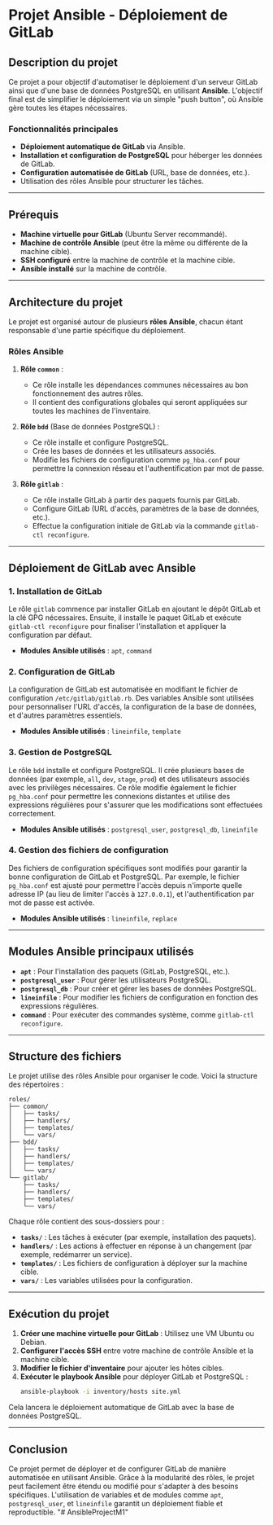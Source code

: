 # Projet Ansible - Déploiement de GitLab

## Description du projet

Ce projet a pour objectif d'automatiser le déploiement d'un serveur GitLab ainsi que d'une base de données PostgreSQL en utilisant **Ansible**. L'objectif final est de simplifier le déploiement via un simple "push button", où Ansible gère toutes les étapes nécessaires.

### Fonctionnalités principales

- **Déploiement automatique de GitLab** via Ansible.
- **Installation et configuration de PostgreSQL** pour héberger les données de GitLab.
- **Configuration automatisée de GitLab** (URL, base de données, etc.).
- Utilisation des rôles Ansible pour structurer les tâches.

---

## Prérequis

- **Machine virtuelle pour GitLab** (Ubuntu Server recommandé).
- **Machine de contrôle Ansible** (peut être la même ou différente de la machine cible).
- **SSH configuré** entre la machine de contrôle et la machine cible.
- **Ansible installé** sur la machine de contrôle.

---

## Architecture du projet

Le projet est organisé autour de plusieurs **rôles Ansible**, chacun étant responsable d'une partie spécifique du déploiement.

### Rôles Ansible

1. **Rôle `common`** :

   - Ce rôle installe les dépendances communes nécessaires au bon fonctionnement des autres rôles.
   - Il contient des configurations globales qui seront appliquées sur toutes les machines de l'inventaire.

2. **Rôle `bdd`** (Base de données PostgreSQL) :

   - Ce rôle installe et configure PostgreSQL.
   - Crée les bases de données et les utilisateurs associés.
   - Modifie les fichiers de configuration comme `pg_hba.conf` pour permettre la connexion réseau et l'authentification par mot de passe.

3. **Rôle `gitlab`** :
   - Ce rôle installe GitLab à partir des paquets fournis par GitLab.
   - Configure GitLab (URL d'accès, paramètres de la base de données, etc.).
   - Effectue la configuration initiale de GitLab via la commande `gitlab-ctl reconfigure`.

---

## Déploiement de GitLab avec Ansible

### 1. **Installation de GitLab**

Le rôle `gitlab` commence par installer GitLab en ajoutant le dépôt GitLab et la clé GPG nécessaires. Ensuite, il installe le paquet GitLab et exécute `gitlab-ctl reconfigure` pour finaliser l'installation et appliquer la configuration par défaut.

- **Modules Ansible utilisés** : `apt`, `command`

### 2. **Configuration de GitLab**

La configuration de GitLab est automatisée en modifiant le fichier de configuration `/etc/gitlab/gitlab.rb`. Des variables Ansible sont utilisées pour personnaliser l'URL d'accès, la configuration de la base de données, et d'autres paramètres essentiels.

- **Modules Ansible utilisés** : `lineinfile`, `template`

### 3. **Gestion de PostgreSQL**

Le rôle `bdd` installe et configure PostgreSQL. Il crée plusieurs bases de données (par exemple, `all`, `dev`, `stage`, `prod`) et des utilisateurs associés avec les privilèges nécessaires. Ce rôle modifie également le fichier `pg_hba.conf` pour permettre les connexions distantes et utilise des expressions régulières pour s'assurer que les modifications sont effectuées correctement.

- **Modules Ansible utilisés** : `postgresql_user`, `postgresql_db`, `lineinfile`

### 4. **Gestion des fichiers de configuration**

Des fichiers de configuration spécifiques sont modifiés pour garantir la bonne configuration de GitLab et PostgreSQL. Par exemple, le fichier `pg_hba.conf` est ajusté pour permettre l'accès depuis n'importe quelle adresse IP (au lieu de limiter l'accès à `127.0.0.1`), et l'authentification par mot de passe est activée.

- **Modules Ansible utilisés** : `lineinfile`, `replace`

---

## Modules Ansible principaux utilisés

- **`apt`** : Pour l'installation des paquets (GitLab, PostgreSQL, etc.).
- **`postgresql_user`** : Pour gérer les utilisateurs PostgreSQL.
- **`postgresql_db`** : Pour créer et gérer les bases de données PostgreSQL.
- **`lineinfile`** : Pour modifier les fichiers de configuration en fonction des expressions régulières.
- **`command`** : Pour exécuter des commandes système, comme `gitlab-ctl reconfigure`.

---

## Structure des fichiers

Le projet utilise des rôles Ansible pour organiser le code. Voici la structure des répertoires :

```
roles/
├── common/
│   ├── tasks/
│   ├── handlers/
│   ├── templates/
│   └── vars/
├── bdd/
│   ├── tasks/
│   ├── handlers/
│   ├── templates/
│   └── vars/
└── gitlab/
    ├── tasks/
    ├── handlers/
    ├── templates/
    └── vars/
```

Chaque rôle contient des sous-dossiers pour :

- **`tasks/`** : Les tâches à exécuter (par exemple, installation des paquets).
- **`handlers/`** : Les actions à effectuer en réponse à un changement (par exemple, redémarrer un service).
- **`templates/`** : Les fichiers de configuration à déployer sur la machine cible.
- **`vars/`** : Les variables utilisées pour la configuration.

---

## Exécution du projet

1. **Créer une machine virtuelle pour GitLab** : Utilisez une VM Ubuntu ou Debian.
2. **Configurer l'accès SSH** entre votre machine de contrôle Ansible et la machine cible.
3. **Modifier le fichier d'inventaire** pour ajouter les hôtes cibles.
4. **Exécuter le playbook Ansible** pour déployer GitLab et PostgreSQL :
   ```bash
   ansible-playbook -i inventory/hosts site.yml
   ```

Cela lancera le déploiement automatique de GitLab avec la base de données PostgreSQL.

---

## Conclusion

Ce projet permet de déployer et de configurer GitLab de manière automatisée en utilisant Ansible. Grâce à la modularité des rôles, le projet peut facilement être étendu ou modifié pour s'adapter à des besoins spécifiques. L'utilisation de variables et de modules comme `apt`, `postgresql_user`, et `lineinfile` garantit un déploiement fiable et reproductible.
"# AnsibleProjectM1" 
